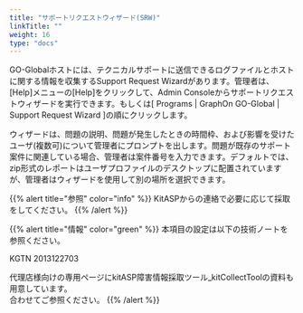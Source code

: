```yaml
---
title: "サポートリクエストウィザード(SRW)"
linkTitle: ""
weight: 16
type: "docs"
---
```


GO-Globalホストには、テクニカルサポートに送信できるログファイルとホストに関する情報を収集するSupport Request Wizardがあります。管理者は、[Help]メニューの[Help]をクリックして、Admin Consoleからサポートリクエストウィザードを実行できます。もしくは[ Programs | GraphOn GO-Global | Support Request Wizard ]の順にクリックします。

ウィザードは、問題の説明、問題が発生したときの時間枠、および影響を受けたユーザ(複数可)について管理者にプロンプトを出します。問題が既存のサポート案件に関連している場合、管理者は案件番号を入力できます。デフォルトでは、zip形式のレポートはユーザプロファイルのデスクトップに配置されていますが、管理者はウィザードを使用して別の場所を選択できます。

{{% alert title="参照" color="info" %}}
KitASPからの連絡で必要に応じて採取をしてください。
{{% /alert %}}

{{% alert title="情報" color="green" %}}
本項目の設定は以下の技術ノートを参照ください。

KGTN 2013122703<br>

代理店様向けの専用ページにkitASP障害情報採取ツール_kitCollectToolの資料も用意しています。<br>
合わせてご参照ください。
{{% /alert %}}